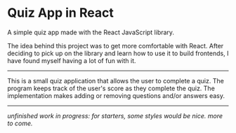 # Quiz App in React

A simple quiz app made with the React JavaScript library.

The idea behind this project was to get more comfortable with React. After deciding to pick up on the library and learn how to use it to build frontends, I have found myself having a lot of fun with it.

---

This is a small quiz application that allows the user to complete a quiz. The program keeps track of the user's score as they complete the quiz. The implementation makes adding or removing questions and/or answers easy.

---

*unfinished work in progress: for starters, some styles would be nice. more to come.*